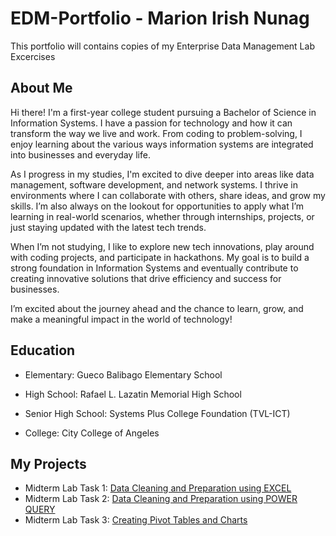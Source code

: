 # EDM-Portfolio - Marion Irish Nunag
This portfolio will contains copies of my Enterprise Data Management Lab Excercises

## About Me
Hi there! I'm a first-year college student pursuing a Bachelor of Science in Information Systems. I have a passion for technology and how it can transform the way we live and work. From coding to problem-solving, I enjoy learning about the various ways information systems are integrated into businesses and everyday life.

As I progress in my studies, I'm excited to dive deeper into areas like data management, software development, and network systems. I thrive in environments where I can collaborate with others, share ideas, and grow my skills. I’m also always on the lookout for opportunities to apply what I’m learning in real-world scenarios, whether through internships, projects, or just staying updated with the latest tech trends.

When I’m not studying, I like to explore new tech innovations, play around with coding projects, and participate in hackathons. My goal is to build a strong foundation in Information Systems and eventually contribute to creating innovative solutions that drive efficiency and success for businesses.

I’m excited about the journey ahead and the chance to learn, grow, and make a meaningful impact in the world of technology!

## Education
* Elementary: Gueco Balibago Elementary School

* High School: Rafael L. Lazatin Memorial High School

* Senior High School: Systems Plus College Foundation (TVL-ICT)

* College: City College of Angeles
  
## My Projects
* Midterm Lab Task 1: [Data Cleaning and Preparation using EXCEL](Midterm%20Task%201)
* Midterm Lab Task 2: [Data Cleaning and Preparation using POWER QUERY](Midterm%20Task%202)
* Midterm Lab Task 3: [Creating Pivot Tables and Charts](Midterm%20Task%203)

